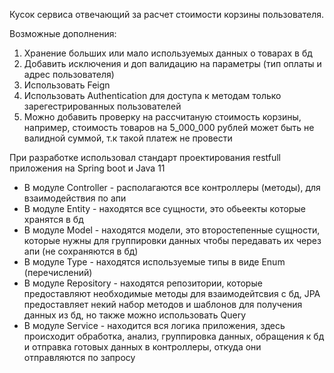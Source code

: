 Кусок сервиса отвечающий за расчет стоимости корзины пользователя.

Возможные дополнения:
1) Хранение больших или мало используемых данных о товарах в бд
2) Добавить исключения и доп  валидацию на параметры (тип оплаты и адрес пользователя)
3) Использовать Feign
4) Использовать Authentication для доступа к методам только зарегестрированных пользователей
5) Можно добавить проверку на рассчитаную стоимость корзины, например, стоимость товаров на 5_000_000 рублей может быть не валидной суммой, т.к такой платеж не провести

При разработке использовал стандарт проектирования restfull приложения на Spring boot и Java 11
- В модуле Controller - располагаются все контроллеры (методы), для взаимодействия по апи
- В модуле Entity - находятся все сущности, это обьеекты которые хранятся в бд
- В модуле Model - находятся модели, это второстепенные сущности, которые нужны для группировки данных чтобы передавать их через апи (не сохраняются в бд)
- В модуле Type - находятся используемые типы в виде Enum (перечислений)
- В модуле Repository - находятся репозитории, которые предоставляют необходимые методы для взаимодейтсвия с бд, JPA предоставляет некий набор методов и шаблонов для получения данных из бд, но также можно использовать Query
- В модуле Service - находится вся логика приложения, здесь происходит обработка, анализ, группировка данных, обращения к бд и отправка готовых данных в контроллеры, откуда они отправляются по запросу

